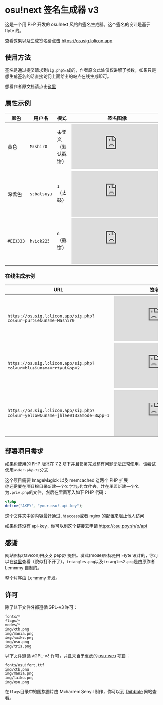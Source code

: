 # osu!next 签名生成器 v3

这是一个用 PHP 开发的 osu!next 风格的签名生成器。这个签名的设计是基于 flyte 的。

查看效果以及生成签名请点击 https://osusig.lolicon.app

## 使用方法

签名是通过提交请求到`sig.php`生成的，作者原文此处仅仅讲解了参数，如果只是想生成签名的话直接访问上面给出的站点在线生成即可。

想看作者原文档请点击[这里](https://github.com/Lemmmy/osusig)

## 属性示例

| 颜色      | 用户名      | 模式               |                                    签名图像                                     |
| --------- | ----------- | ------------------ | :-----------------------------------------------------------------------------: |
| 黄色      | `Mashir0`   | 未定义（默认戳饼） |      ![1](https://osusig.lolicon.app/sig.php?colour=yellow&uname=Mashir0)       |
| 深紫色    | `sobatsuyu` | `1`（太鼓）        |   ![2](https://osusig.lolicon.app/sig.php?colour=pink&uname=sobatsuyu&mode=1)   |
| `#EE3333` | `hvick225`  | `0`（戳饼）        | ![3](https://osusig.lolicon.app/sig.php?colour=hexEE3333&uname=hvick225&mode=0) |

### 在线生成示例

| URL                                                                            |                                      签名图像                                      |
| ------------------------------------------------------------------------------ | :--------------------------------------------------------------------------------: |
| `https://osusig.lolicon.app/sig.php?colour=purple&uname=Mashir0`               |        ![4](https://osusig.lolicon.app/sig.php?colour=purple&uname=Mashir0)        |
| `https://osusig.lolicon.app/sig.php?colour=blue&uname=rrtyui&pp=2`             |       ![5](https://osusig.lolicon.app/sig.php?colour=blue&uname=rrtyui&pp=2)       |
| `https://osusig.lolicon.app/sig.php?colour=yellow&uname=jhlee0133&mode=3&pp=1` | ![6](https://osusig.lolicon.app/sig.php?colour=yellow&uname=jhlee0133&mode=3&pp=1) |

## 部署项目需求

如果你使用的 PHP 版本在 7.2 以下并且部署完发现有问题无法正常使用，请尝试使用`under-php-72`分支

这个项目需要 ImageMagick 以及 memcached 这两个 PHP 扩展  
你还需要在项目根目录新建一个名字为`p`的文件夹，并在里面新建一个名为`.priv.php`的文件，然后在里面写入如下 PHP 代码：

```php
<?php
define("AKEY", "your-osu!-api-key");
```

这个文件夹中的内容最好通过`.htaccess`或者 nginx 的配置来阻止他人访问

如果你还没有 api-key，你可以到这个链接去申请 https://osu.ppy.sh/p/api

## 感谢

网站图标(favicon)由皮皮 peppy 提供。模式(mode)图标是由 Flyte 设计的，你可以在[这里](https://www.pixelapse.com/flyte/projects/osu!designs/files/)查看（貌似打不开了）。`triangles.png`以及`triangles2.png`是由原作者 Lemmmy 自制的。

整个程序由 Lemmmy 开发。

## 许可

除了以下文件外都遵循 GPL-v3 许可：

```text
fonts/*
flags/*
modes/*
img/ctb.png
img/mania.png
img/taiko.png
img/osu.png
img/tris.png
```

以下文件遵循 AGPL-v3 许可，并且来自于皮皮的 [osu-web](https://github.com/ppy/osu-web) 项目：

```text
fonts/osu!font.ttf
img/ctb.png
img/mania.png
img/taiko.png
img/osu.png
```

在`flags`目录中的国旗图片由 Muharrem Şenyıl 制作，你可以到 [Dribbble](https://dribbble.com/shots/1211759-Free-195-Flat-Flags) 网站查看。
